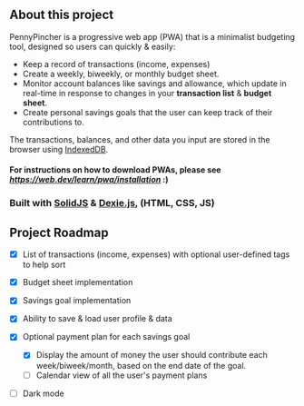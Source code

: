## About this project

PennyPincher is a progressive web app (PWA) that is a minimalist budgeting tool, designed so users can quickly & easily:
- Keep a record of transactions (income, expenses)
- Create a weekly, biweekly, or monthly budget sheet.
- Monitor account balances like savings and allowance, which update in real-time in response to changes in your __transaction list__ & __budget sheet__.
- Create personal savings goals that the user can keep track of their contributions to.


The transactions, balances, and other data you input are stored in the browser using [IndexedDB](https://www.w3.org/TR/IndexedDB/).

#### For instructions on  how to download PWAs, please see _https://web.dev/learn/pwa/installation_ :)

### Built with [SolidJS](https://github.com/solidjs/solid) & [Dexie.js](https://dexie.org/), (HTML, CSS, JS)


## Project Roadmap

- [x] List of transactions (income, expenses) with optional user-defined tags to help sort
- [X] Budget sheet implementation
- [X] Savings goal implementation
- [X] Ability to save & load user profile & data
- [X] Optional payment plan for each savings goal
    - [X] Display the amount of money the user should contribute each week/biweek/month, based on the end date of the goal.
    - [ ] Calendar view of all the user's payment plans
- [ ] Dark mode 


